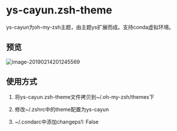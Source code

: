 # ys-cayun.zsh-theme
ys-cayun为oh-my-zsh主题，由主题ys扩展而成。支持conda虚拟环境。

## 预览

![image-20190214201245569](https://img.cayun.me/2019-02-14-121246.png)

## 使用方式

1. 将ys-cayun.zsh-theme文件拷贝到~/.oh-my-zsh/themes下

2. 修改~/.zshrc中的theme配置为ys-cayun

3. ~/.condarc中添加changeps1: False

